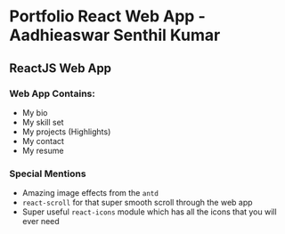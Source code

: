 # Portfolio React Web App - Aadhieaswar Senthil Kumar

## ReactJS Web App

### Web App Contains:
- My bio
- My skill set
- My projects (Highlights)
- My contact
- My resume

### Special Mentions
- Amazing image effects from the `antd`
- `react-scroll` for that super smooth scroll through the web app
- Super useful `react-icons` module which has all the icons that you will ever need

